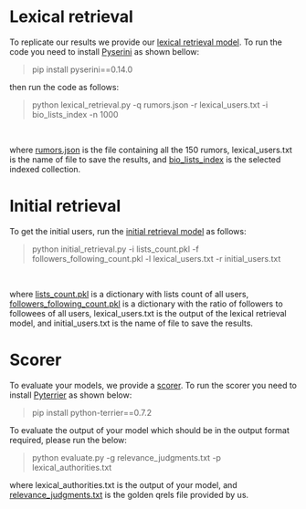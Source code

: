 # Lexical retrieval
To replicate our results we provide our [lexical retrieval model](https://github.com/Fatima-Haouari/AuFIN/blob/main/code/lexical_retrieval.py). To run the code you need to install [Pyserini](https://github.com/castorini/pyserini) as shown bellow:
> pip install pyserini==0.14.0 <br/>

then run the code as follows:
> python lexical_retrieval.py -q rumors.json -r lexical_users.txt -i bio_lists_index -n 1000
 <br/>

 where [rumors.json](https://github.com/Fatima-Haouari/AuFIN/blob/main/data/rumors.json) is the file containing all the 150 rumors, lexical_users.txt is the name of file to save the results, and [bio_lists_index](https://drive.google.com/drive/u/0/folders/1y0Fhc5IFNvdg0ZdUjS5lkBB9QZaEcQ7E)  is the selected indexed collection.

# Initial retrieval
To get the initial users, run the [initial retrieval model](https://github.com/Fatima-Haouari/AuFIN/blob/main/code/initial_retrieval.py) as follows:
> python initial_retrieval.py -i lists_count.pkl  -f followers_following_count.pkl -l lexical_users.txt -r initial_users.txt
<br/>

where [lists_count.pkl](https://github.com/Fatima-Haouari/AuFIN/blob/main/data/lists_count.pkl) is a dictionary with lists count of all users, [followers_following_count.pkl](https://github.com/Fatima-Haouari/AuFIN/blob/main/data/followers_following_count.pkl) is a dictionary with the ratio of followers to followees of all users, lexical_users.txt is the output of the lexical retrieval model, and initial_users.txt is the name of file to save the results.



# Scorer
To evaluate your models, we provide a [scorer](https://github.com/Fatima-Haouari/AuFIN/blob/main/code/evaluate.py). To run the scorer you need to install [Pyterrier](https://pyterrier.readthedocs.io/en/latest/) as shown below:
> pip install python-terrier==0.7.2 <br/>

To evaluate the output of your model which should be in the output format required, please run the below:

> python evaluate.py -g relevance_judgments.txt -p lexical_authorities.txt <br/>

where lexical_authorities.txt is the output of your model, and [relevance_judgments.txt](https://github.com/Fatima-Haouari/AuFIN/blob/main/data/relevance_judgments.txt) is the golden qrels file provided by us.
